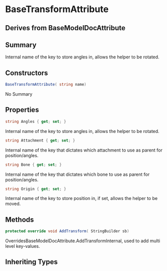 # BaseTransformAttribute

## Derives from BaseModelDocAttribute

## Summary

Internal name of the key to store angles in, allows the helper to be rotated.
## Constructors

```c#
BaseTransformAttribute( string name) 
```
No Summary
## Properties

```c#
string Angles { get; set; } 
```
Internal name of the key to store angles in, allows the helper to be rotated.
```c#
string Attachment { get; set; } 
```
Internal name of the key that dictates which attachment to use as parent for position/angles.
```c#
string Bone { get; set; } 
```
Internal name of the key that dictates which bone to use as parent for position/angles.
```c#
string Origin { get; set; } 
```
Internal name of the key to store position in, if set, allows the helper to be moved.
## Methods

```c#
protected override void AddTransform( StringBuilder sb) 
```
OverridesBaseModelDocAttribute.AddTransformInternal, used to add multi level key-values.
## Inheriting Types

